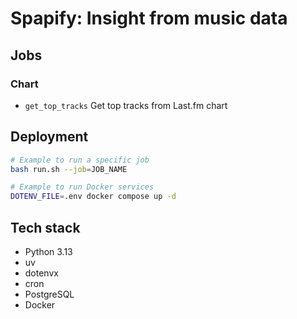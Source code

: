 # Spapify: Insight from music data

## Jobs

### Chart

- `get_top_tracks` Get top tracks from Last.fm chart

## Deployment

```bash
# Example to run a specific job
bash run.sh --job=JOB_NAME
```

```bash
# Example to run Docker services
DOTENV_FILE=.env docker compose up -d
```

## Tech stack

- Python 3.13
- uv
- dotenvx
- cron
- PostgreSQL
- Docker
